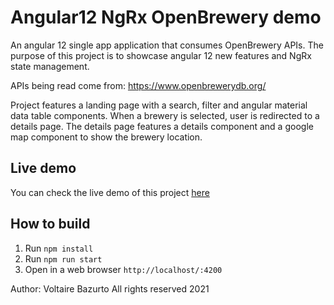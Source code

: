 # Angular12 NgRx OpenBrewery demo
An angular 12 single app application that consumes 
OpenBrewery APIs. The purpose of this project is to 
showcase angular  12 new features and NgRx state
management.

APIs being read come from:
https://www.openbrewerydb.org/

Project features a landing page with a search, filter
 and angular material data table components. When a
brewery is selected, user is redirected to a details
page.
The details page features a details component and a
google map component to show the brewery location.

## Live demo
You can check the live demo of this project [here](https://vbazurtob.github.io/angular12-open-brewery-demo/)


## How to build

1. Run `npm install`
2. Run `npm run start`
3. Open in a web browser `http://localhost/:4200`

Author: Voltaire Bazurto
All rights reserved 2021
